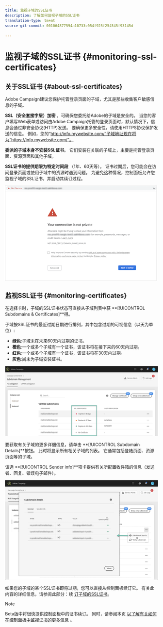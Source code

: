 ```yaml
---
title: 监视子域的SSL证书
description: 了解如何监视子域的SSL证书
translation-type: tm+mt
source-git-commit: 001064877594a10733c054f925f254545f93145d

---
```



# 监视子域的SSL证书 {#monitoring-ssl-certificates}

## 关于SSL证书 {#about-ssl-certificates}

Adobe Campaign建议您保护托管登录页面的子域，尤其是那些收集客户敏感信息的子域。

**SSL（安全套接字层）加密** ，可确保您委托给Adobe的子域是安全的。 当您的客户填写Web表单或访问由Adobe Campaign托管的登录页面时，默认情况下，信息会通过非安全协议(HTTP)发送。 要确保更多安全性，请使用HTTPS协议保护发送的信息。 例如，您的“http://info.mywebsite.com/”子域地址现在将为“https://info.mywebsite.com/”。

**委派的子域本身不安装SSL证书**。 它们安装在关联的子域上，主要是托管登录页面、资源页面和其他子域。

**SSL证书的提供期限为特定时间段** （1年、60天等）。 证书过期后，您可能会在访问登录页面或使用子域中的资源时遇到问题。 为避免这种情况，控制面板允许您监视子域的SSL证书，并启动其续订过程。

![](assets/no_certificate.png)

## 监视SSL证书 {#monitoring-certificates}

在选择卡时，子域的SSL证书状态可直接从子域列表中获 **[!UICONTROL Subdomains & Certificates]**得。

子域按SSL证书的最近过期日期进行排列，其中包含过期的可视信息（以天为单位）:

* **绿色**:子域未在未来60天内过期的证书。
* **橙色**:一个或多个子域有一个证书，该证书将在接下来的60天内过期。
* **红色**:一个或多个子域有一个证书，该证书将在30天内过期。
* **灰色**:尚未为子域安装证书。

![](assets/subdomains_list.png)

要获取有关子域的更多详细信息，请单击 **[!UICONTROL Subdomain Details]**按钮。
此时将显示所有相关子域的列表。 它通常包括登陆页面、资源页面等的子域。

该选 **[!UICONTROL Sender info]**项卡提供有关所配置收件箱的信息（发送者、回复、错误电子邮件）。

![](assets/subdomain_details.png)

如果您的子域的某个SSL证书即将过期，您可以直接从控制面板续订它。 有关此内容的详细信息，请参阅此部分：续 [订子域的SSL证书](../../subdomains-certificates/using/renewing-subdomain-certificate.md)。

>[!NOTE]
>
>Beta版中将很快提供控制面板中的证书续订。 同时，请参阅本页 [以了解有关如何在控制面板中监视证书的更多信息](https://helpx.adobe.com/campaign/kb/control-panel-subdomains-certificates.html) 。
